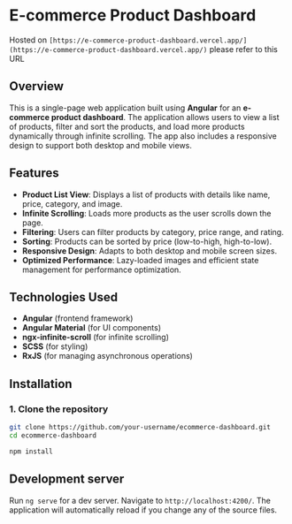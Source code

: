# E-commerce Product Dashboard

Hosted on `[https://e-commerce-product-dashboard.vercel.app/](https://e-commerce-product-dashboard.vercel.app/)` please refer to this URL

## Overview

This is a single-page web application built using **Angular** for an **e-commerce product dashboard**. The application allows users to view a list of products, filter and sort the products, and load more products dynamically through infinite scrolling. The app also includes a responsive design to support both desktop and mobile views.

## Features

- **Product List View**: Displays a list of products with details like name, price, category, and image.
- **Infinite Scrolling**: Loads more products as the user scrolls down the page.
- **Filtering**: Users can filter products by category, price range, and rating.
- **Sorting**: Products can be sorted by price (low-to-high, high-to-low).
- **Responsive Design**: Adapts to both desktop and mobile screen sizes.
- **Optimized Performance**: Lazy-loaded images and efficient state management for performance optimization.

## Technologies Used

- **Angular** (frontend framework)
- **Angular Material** (for UI components)
- **ngx-infinite-scroll** (for infinite scrolling)
- **SCSS** (for styling)
- **RxJS** (for managing asynchronous operations)

## Installation

### 1. Clone the repository
```bash
git clone https://github.com/your-username/ecommerce-dashboard.git
cd ecommerce-dashboard

npm install 
```

## Development server

Run `ng serve` for a dev server. Navigate to `http://localhost:4200/`. The application will automatically reload if you change any of the source files.

